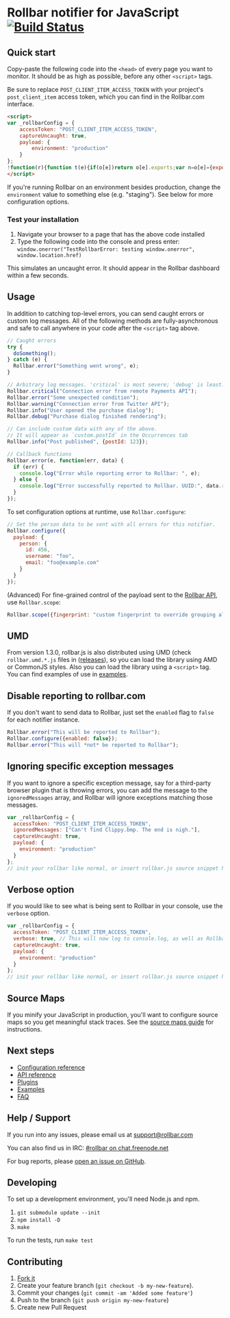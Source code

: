 # Rollbar notifier for JavaScript [![Build Status](https://api.travis-ci.org/rollbar/rollbar.js.png?branch=master)](https://travis-ci.org/rollbar/rollbar.js)

<!-- Sub:[TOC] -->

## Quick start

Copy-paste the following code into the ```<head>``` of every page you want to monitor. It should be as high as possible, before any other ```<script>``` tags.

<!-- RemoveNextIfProject -->
Be sure to replace ```POST_CLIENT_ITEM_ACCESS_TOKEN``` with your project's ```post_client_item``` access token, which you can find in the Rollbar.com interface.

<!-- EditableTextAreaStart -->
<!-- RemoveNext -->
```html
<script>
var _rollbarConfig = {
    accessToken: "POST_CLIENT_ITEM_ACCESS_TOKEN",
    captureUncaught: true,
    payload: {
        environment: "production"
    }
};
!function(r){function t(e){if(o[e])return o[e].exports;var n=o[e]={exports:{},id:e,loaded:!1};return r[e].call(n.exports,n,n.exports,t),n.loaded=!0,n.exports}var o={};return t.m=r,t.c=o,t.p="",t(0)}([function(r,t,o){"use strict";var e=o(1).Rollbar,n=o(2),a="https://d37gvrvc0wt4s1.cloudfront.net/js/v1.4/rollbar.min.js";_rollbarConfig.rollbarJsUrl=_rollbarConfig.rollbarJsUrl||a;var i=e.init(window,_rollbarConfig),l=n(i,_rollbarConfig);i.loadFull(window,document,!1,_rollbarConfig,l)},function(r,t){"use strict";function o(){var r=window.console;r&&"function"==typeof r.log&&r.log.apply(r,arguments)}function e(r){this.shimId=++u,this.notifier=null,this.parentShim=r,this.logger=o,this._rollbarOldOnError=null}function n(r,t,o){window._rollbarWrappedError&&(o[4]||(o[4]=window._rollbarWrappedError),o[5]||(o[5]=window._rollbarWrappedError._rollbarContext),window._rollbarWrappedError=null),r.uncaughtError.apply(r,o),t&&t.apply(window,o)}function a(r){var t=e;return l(function(){if(this.notifier)return this.notifier[r].apply(this.notifier,arguments);var o=this,e="scope"===r;e&&(o=new t(this));var n=Array.prototype.slice.call(arguments,0),a={shim:o,method:r,args:n,ts:new Date};return window._rollbarShimQueue.push(a),e?o:void 0})}function i(r,t){if(t.hasOwnProperty&&t.hasOwnProperty("addEventListener")){var o=t.addEventListener;t.addEventListener=function(t,e,n){o.call(this,t,r.wrap(e),n)};var e=t.removeEventListener;t.removeEventListener=function(r,t,o){e.call(this,r,t&&t._wrapped?t._wrapped:t,o)}}}function l(r,t){return t=t||o,function(){try{return r.apply(this,arguments)}catch(o){t("Rollbar internal error:",o)}}}var u=0;e.init=function(r,t){var o=t.globalAlias||"Rollbar";if("object"==typeof r[o])return r[o];r._rollbarShimQueue=[],r._rollbarWrappedError=null,t=t||{};var a=new e;return l(function(){if(a.configure(t),t.captureUncaught){a._rollbarOldOnError=r.onerror,r.onerror=function(){var r=Array.prototype.slice.call(arguments,0);n(a,a._rollbarOldOnError,r)};var e,l,u="EventTarget,Window,Node,ApplicationCache,AudioTrackList,ChannelMergerNode,CryptoOperation,EventSource,FileReader,HTMLUnknownElement,IDBDatabase,IDBRequest,IDBTransaction,KeyOperation,MediaController,MessagePort,ModalWindow,Notification,SVGElementInstance,Screen,TextTrack,TextTrackCue,TextTrackList,WebSocket,WebSocketWorker,Worker,XMLHttpRequest,XMLHttpRequestEventTarget,XMLHttpRequestUpload".split(",");for(e=0;e<u.length;++e)l=u[e],r[l]&&r[l].prototype&&i(a,r[l].prototype)}return r[o]=a,a},a.logger)()},e.prototype.loadFull=function(r,t,o,e,n){var a=function(){var t;if(void 0===r._rollbarPayloadQueue){var o,e,a,i;for(t=new Error("rollbar.js did not load");o=r._rollbarShimQueue.shift();)for(a=o.args,i=0;i<a.length;++i)if(e=a[i],"function"==typeof e){e(t);break}}"function"==typeof n&&n(t)},i=t.createElement("script"),u=t.getElementsByTagName("script")[0];i.src=e.rollbarJsUrl,i.async=!o,i.onload=l(a,this.logger),u.parentNode.insertBefore(i,u)},e.prototype.wrap=function(r,t){try{var o;if(o="function"==typeof t?t:function(){return t||{}},"function"!=typeof r)return r;if(r._isWrap)return r;if(!r._wrapped){r._wrapped=function(){try{return r.apply(this,arguments)}catch(t){throw t._rollbarContext=o()||{},t._rollbarContext._wrappedSource=r.toString(),window._rollbarWrappedError=t,t}},r._wrapped._isWrap=!0;for(var e in r)r.hasOwnProperty(e)&&(r._wrapped[e]=r[e])}return r._wrapped}catch(n){return r}};for(var s="log,debug,info,warn,warning,error,critical,global,configure,scope,uncaughtError".split(","),p=0;p<s.length;++p)e.prototype[s[p]]=a(s[p]);r.exports={Rollbar:e,_rollbarWindowOnError:n}},function(r,t){"use strict";r.exports=function(r,t){return function(o){if(!o&&!window._rollbarInitialized){var e=window.RollbarNotifier,n=t||{},a=n.globalAlias||"Rollbar",i=window.Rollbar.init(n,r);i._processShimQueue(window._rollbarShimQueue||[]),window[a]=i,window._rollbarInitialized=!0,e.processPayloads()}}}}]);
</script>
```
<!-- RemovePrev -->
<!-- EditableTextAreaEnd -->

If you're running Rollbar on an environment besides production, change the ```environment``` value to something else (e.g. "staging"). See below for more configuration options.

### Test your installation

1. Navigate your browser to a page that has the above code installed
2. Type the following code into the console and press enter: ```window.onerror("TestRollbarError: testing window.onerror", window.location.href)```

This simulates an uncaught error. It should appear in the Rollbar dashboard within a few seconds.

## Usage

In addition to catching top-level errors, you can send caught errors or custom log messages. All of the following methods are fully-asynchronous and safe to call anywhere in your code after the ```<script>``` tag above.

```js
// Caught errors
try {
  doSomething();
} catch (e) {
  Rollbar.error("Something went wrong", e);
}

// Arbitrary log messages. 'critical' is most severe; 'debug' is least.
Rollbar.critical("Connection error from remote Payments API");
Rollbar.error("Some unexpected condition");
Rollbar.warning("Connection error from Twitter API");
Rollbar.info("User opened the purchase dialog");
Rollbar.debug("Purchase dialog finished rendering");

// Can include custom data with any of the above.
// It will appear as `custom.postId` in the Occurrences tab
Rollbar.info("Post published", {postId: 123});

// Callback functions
Rollbar.error(e, function(err, data) {
  if (err) {
    console.log("Error while reporting error to Rollbar: ", e);
  } else {
    console.log("Error successfully reported to Rollbar. UUID:", data.result.uuid);
  }
});
```

To set configuration options at runtime, use `Rollbar.configure`:

```js
// Set the person data to be sent with all errors for this notifier.
Rollbar.configure({
  payload: {
    person: {
      id: 456,
      username: "foo",
      email: "foo@example.com"
    }
  }
});
```

(Advanced) For fine-grained control of the payload sent to the [Rollbar API](https://rollbar.com/docs/api_items/), use `Rollbar.scope`:

```js
Rollbar.scope({fingerprint: "custom fingerprint to override grouping algorithm"}).error(err);
```

## UMD

From version 1.3.0, rollbar.js is also distributed using UMD (check `rollbar.umd.*.js` files in ([releases](https://github.com/rollbar/rollbar.js/tree/v1.3.0/release)), so you can load the library using AMD or CommonJS styles. Also you can load the library using a `<script>` tag. You can find examples of use in [examples](https://github.com/rollbar/rollbar.js/tree/v1.3.0/examples).

## Disable reporting to rollbar.com

If you don't want to send data to Rollbar, just set the `enabled` flag to `false` for each notifier instance.

```js
Rollbar.error("This will be reported to Rollbar");
Rollbar.configure({enabled: false});
Rollbar.error("This will *not* be reported to Rollbar");
```

## Ignoring specific exception messages

If you want to ignore a specific exception message, say for a third-party browser plugin
that is throwing errors, you can add the message to the `ignoredMessages` array,
and Rollbar will ignore exceptions matching those messages.


```js
var _rollbarConfig = {
  accessToken: "POST_CLIENT_ITEM_ACCESS_TOKEN",
  ignoredMessages: ["Can't find Clippy.bmp. The end is nigh."],
  captureUncaught: true,
  payload: {
    environment: "production"
  }
};
// init your rollbar like normal, or insert rollbar.js source snippet here
```

## Verbose option

If you would like to see what is being sent to Rollbar in your console, use the
`verbose` option.

```js
var _rollbarConfig = {
  accessToken: "POST_CLIENT_ITEM_ACCESS_TOKEN",
  verbose: true, // This will now log to console.log, as well as Rollbar  
  captureUncaught: true,
  payload: {
    environment: "production"
  }
};
// init your rollbar like normal, or insert rollbar.js source snippet here
```

## Source Maps

If you minify your JavaScript in production, you'll want to configure source maps so you get meaningful stack traces. See the [source maps guide](https://rollbar.com/docs/guides_sourcemaps/) for instructions.

## Next steps

- [Configuration reference](https://rollbar.com/docs/notifier/rollbar.js/configuration)
- [API reference](https://rollbar.com/docs/notifier/rollbar.js/api)
- [Plugins](https://rollbar.com/docs/notifier/rollbar.js/plugins)
- [Examples](https://github.com/rollbar/rollbar.js/examples)
- [FAQ](https://rollbar.com/docs/notifier/rollbar.js/faq)

## Help / Support

If you run into any issues, please email us at [support@rollbar.com](mailto:support@rollbar.com)

You can also find us in IRC: [#rollbar on chat.freenode.net](irc://chat.freenode.net/rollbar)

For bug reports, please [open an issue on GitHub](https://github.com/rollbar/rollbar.js/issues/new).

## Developing

To set up a development environment, you'll need Node.js and npm.

1. `git submodule update --init`
2. `npm install -D`
3. `make`

To run the tests, run `make test`

## Contributing

1. [Fork it](https://github.com/rollbar/rollbar.js)
2. Create your feature branch (```git checkout -b my-new-feature```).
3. Commit your changes (```git commit -am 'Added some feature'```)
4. Push to the branch (```git push origin my-new-feature```)
5. Create new Pull Request
